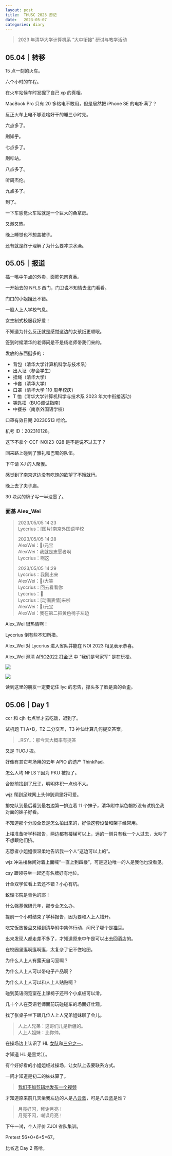 ```yaml
---
layout: post
title:  THUSC 2023 游记
date:   2023-05-07
categories: diary
---
```


>   2023 年清华大学计算机系 “大中衔接” 研讨与教学活动

## 05.04｜转移

15 点一刻的火车。

六个小时的车程。

在火车站候车时发掘了自己 xp 的真相。

MacBook Pro 只有 20 多格电不敢用，但是居然把 iPhone SE 的电补满了？

反正火车上电不够没啥好干的睡三小时先。

六点多了。

刷知乎。

七点多了。

刷哔站。

八点多了。

听周杰伦。

九点多了。

到了。

一下车感觉火车站就是一个巨大的桑拿房。

又潮又热。

晚上睡觉也不想盖被子。

还有就是终于理解了为什么要冲凉水澡。

## 05.05｜报道

插一嘴中午点的外卖，面筋包肉真香。

一开始去的 NFLS 西门，门卫说不知情去北门看看。

门口的小姐姐还不错。

一股人上人学校气息。

女生制式校服我好爱！

不知道为什么反正就是感觉这边的女孩纸更顺眼。

签到时候清华的老师问是不是杨老师带我们来的。

发放的东西挺多的：
*   背包（清华大学计算机科学与技术系）
*   出入证（参会学生）
*   挂绳（清华大学）
*   卡套（清华大学）
*   口罩（清华大学 110 周年校庆）
*   T 恤（清华大学计算机科学与技术系 2023 年大中衔接活动）
*   钥匙扣（BUG调试指南）
*   中餐券（南京外国语学校）

口罩有效日期 20230513 哈哈。

机考 ID：202310128。

这下不拿个 CCF-NOI23-028 是不是说不过去了？

回来路上碰到了雅礼和巴蜀的队伍。

下午请 XJ 的人聚餐。

感觉到了南京这边没有吃饱的欲望了不饿就行。

晚上去了夫子庙。

30 块买的牌子写一半没墨了。

### 面基 Alex_Wei

>   2023/05/05 14:23  
>   Lyccrius：[图片]南京外国语学校  
>   
>   2023/05/05 14:28  
>   AlexWei：/元宝  
>   AlexWei：我就是志愿者啊  
>   Lyccrius：啊这  
>   
>   2023/05/05 14:29  
>   Lyccrius：我刚出来  
>   AlexWei：/大笑  
>   Lyccrius：回去看看你  
>   Lyccrius：👀  
>   Lyccrius：[动画表情]来啦  
>   AlexWei：/元宝  
>   AlexWei：我在第二把黄色椅子左边  

Alex_Wei 很热情啊！

Lyccrius 倒有些不知所措。

Alex_Wei 对 Lyccrius 进入省队并能在 NOI 2023 相见表示恭喜。

Alex_Wei 澄清 [APIO2022 打金记](https://www.cnblogs.com/alex-wei/p/APIO2022_travel_notes.html) 中 “我们是号家军” 是在玩梗。

![](https://lyccrius.oss-cn-beijing.aliyuncs.com/THUSC2023/Alex_Wei_and_Lyccrius_1.jpg)

![](https://lyccrius.oss-cn-beijing.aliyuncs.com/THUSC2023/Alex_Wei_and_Lyccrius_2.jpg)

读到这里的朋友一定要记住 lyc 的忠告，撑头多了脸是真的会歪。

## 05.06｜Day 1

ccr 和 cjh 七点半才去吃饭，迟到了。

试机题 T1 A+B，T2 二分交互，T3 神仙计算几何提交答案。

>   \_RSY\_：那今天大概率有提答

又是 TUOJ 捏。

好像有其它考场用的去年 APIO 的遗产 ThinkPad。

怎么人均 NFLS？因为 PKU 被拒了。

合影前找到了[尺子](https://www.luogu.com.cn/user/122461)，明明体积一点也不大。

wjz 爬到足球网上头伸到洞里好可爱。

排完队到最后看到最右边第一排连着 11 个妹子，清华附中紫色帽衫没有试机坐我对面的妹子好看。

不知道那个分段全景是怎么拍出来的，好像这套设备和架子经常用。

上楼准备听学科报告，两边都有楼梯可以上，远的一侧只有我一个人过去，太吵了不想跟他们挤。

志愿者小姐姐很温柔地告诉我一个人“这边可以上的”。

wjz 冲进楼梯间对着上面喊“一直上到四楼”，可是这边唯一的人是我他也没看见。

csy 跟领导坐一起还有名牌好有地位。

计金双学位看上去还不错？小心有坑。

致理书院是青色的耶！

什么强基保研元年，那专业怎么办。

提前一个小时结束了学科报告，因为要和人上人错开。

吃完饭放餐盘又碰到清华附中集体行动，问尺子哪个是[猫耳](https://www.luogu.com.cn/user/55959)。

出来发现人都走差不多了，才知道原来中午是可以出去回酒店的。

在校园里逛啊逛啊逛，太复杂了记不住地图。

为什么人上人有露天自习室啊？

为什么人上人可以带电子产品啊？

为什么人上人可以和人上人贴贴啊？

碰到英语阅览室在上课椅子还带个小桌板可以滑。

几十个人在英语老师面前玩碰碰车的场面好壮观。

找了张桌子坐下跟几位人上人兄弟姐妹聊了会儿。

>   人上人兄弟：这哥们儿是新疆的。  
>   人上人姐妹：比你帅。

在操场边上认识了 HL [女队](https://www.luogu.com.cn/user/762019)和[三分之一](https://www.luogu.com.cn/user/762646)。

才知道 HL 是黑龙江。

有个好好看的小姐姐经过操场，让女队上去要联系方式。

一问才知道是初二的妹妹算了。

>   [我们不加剪辑地发布一个视频](http://www.bilibili.com/video/BV19m4y1C7S7/)

才知道原来前几天坐我左边的人是[八云蓝](https://www.luogu.com.cn/user/149196)，可是八云蓝是谁？

>   月亮好闪，拜谢月亮！  
>   月亮不闪，嘲讽月亮！

下午一试，个人评价 ZJOI 省队集训。

Pretest 56+0+6+5=67。

比省选 Day 2 高哈。